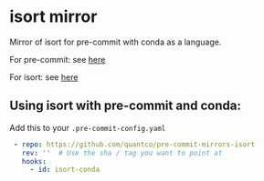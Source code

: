 # isort mirror

Mirror of isort for pre-commit with conda as a language.

For pre-commit: see [here](https://github.com/pre-commit/pre-commit)

For isort: see [here](https://github.com/timothycrosley/isort)

## Using isort with pre-commit and conda:

Add this to your `.pre-commit-config.yaml`

```yaml
 - repo: https://github.com/quantco/pre-commit-mirrors-isort
   rev: ''  # Use the sha / tag you want to point at
   hooks:
     - id: isort-conda
```
